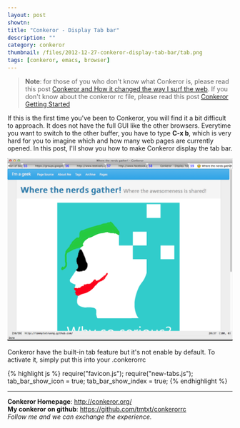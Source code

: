 ```yaml
---
layout: post
showtn: 
title: "Conkeror - Display Tab bar"
description: ""
category: conkeror
thumbnail: /files/2012-12-27-conkeror-display-tab-bar/tab.png
tags: [conkeror, emacs, browser]
---
```



> **Note**: for those of you who don't know what Conkeror is, please read this
> post
> [Conkeror and How it changed the way I surf the web](/2012/12/24/conkeror-and-how-it-changed-the-way-i-surf-the-web/).
> If you don't know about the conkeror rc file, please read this post
> [Conkeror Getting Started](/2012/12/25/conkeror---getting-started---part-2/)

If this is the first time you've been to Conkeror, you will find it a bit
difficult to approach. It does not have the full GUI like the other browsers.
Everytime you want to switch to the other buffer, you have to type **C-x b**,
which is very hard for you to imagine which and how many web pages are currently
opened. In this post, I'll show you how to make Conkeror display the tab bar.

![Conkeror Tab bar](/files/2012-12-27-conkeror-display-tab-bar/tab.png)

<!-- more -->

Conkeror have the built-in tab feature but it's not enable by default. To
activate it, simply put this into your .conkerorrc

{% highlight js %}
require("favicon.js");
require("new-tabs.js");
tab_bar_show_icon = true;
tab_bar_show_index = true;
{% endhighlight %}

-----

**Conkeror Homepage**: <http://conkeror.org/>  
**My conkeror on github**: <https://github.com/tmtxt/conkerorrc>  
*Follow me and we can exchange the experience.*  
